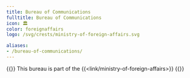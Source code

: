 ```yaml
---
title: Bureau of Communications
fulltitle: Bureau of Communications
icon: 🏛️
color: foreignaffairs
logo: /svg/crests/ministry-of-foreign-affairs.svg

aliases:
- /bureau-of-communications/
---
```

{{<note series>}}
 This bureau is part of the {{<link/ministry-of-foreign-affairs>}}
{{</note>}}